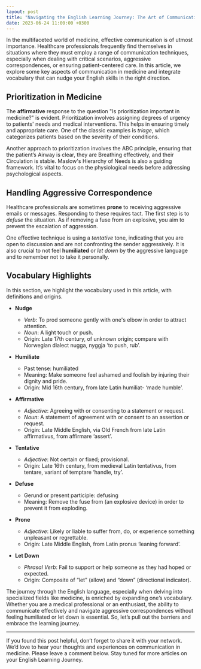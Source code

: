 ```yaml
---
layout: post
title: "Navigating the English Learning Journey: The Art of Communication in Medicine"
date: 2023-06-24 11:00:00 +0300
---
```


In the multifaceted world of medicine, effective communication is of utmost importance. Healthcare professionals frequently find themselves in situations where they must employ a range of communication techniques, especially when dealing with critical scenarios, aggressive correspondences, or ensuring patient-centered care. In this article, we explore some key aspects of communication in medicine and integrate vocabulary that can nudge your English skills in the right direction.

## Prioritization in Medicine

The **affirmative** response to the question "Is prioritization important in medicine?" is evident. Prioritization involves assigning degrees of urgency to patients' needs and medical interventions. This helps in ensuring timely and appropriate care. One of the classic examples is *triage*, which categorizes patients based on the severity of their conditions. 

Another approach to prioritization involves the ABC principle, ensuring that the patient’s Airway is clear, they are Breathing effectively, and their Circulation is stable. Maslow's Hierarchy of Needs is also a guiding framework. It’s vital to focus on the physiological needs before addressing psychological aspects. 

## Handling Aggressive Correspondence

Healthcare professionals are sometimes **prone** to receiving aggressive emails or messages. Responding to these requires tact. The first step is to *defuse* the situation. As if removing a fuse from an explosive, you aim to prevent the escalation of aggression. 

One effective technique is using a *tentative* tone, indicating that you are open to discussion and are not confronting the sender aggressively. It is also crucial to not feel **humiliated** or *let down* by the aggressive language and to remember not to take it personally.

## Vocabulary Highlights

In this section, we highlight the vocabulary used in this article, with definitions and origins. 

- **Nudge**
   * *Verb*: To prod someone gently with one's elbow in order to attract attention.
   * *Noun*: A light touch or push.
   * Origin: Late 17th century, of unknown origin; compare with Norwegian dialect nugga, nyggja ‘to push, rub’.

- **Humiliate**
   * Past tense: humiliated
   * Meaning: Make someone feel ashamed and foolish by injuring their dignity and pride.
   * Origin: Mid 16th century, from late Latin humiliat- ‘made humble’.

- **Affirmative**
   * *Adjective*: Agreeing with or consenting to a statement or request.
   * *Noun*: A statement of agreement with or consent to an assertion or request.
   * Origin: Late Middle English, via Old French from late Latin affirmativus, from affirmare ‘assert’.

- **Tentative**
   * *Adjective*: Not certain or fixed; provisional.
   * Origin: Late 16th century, from medieval Latin tentativus, from tentare, variant of temptare ‘handle, try’.

- **Defuse**
   * Gerund or present participle: defusing
   * Meaning: Remove the fuse from (an explosive device) in order to prevent it from exploding.

- **Prone**
   * *Adjective*: Likely or liable to suffer from, do, or experience something unpleasant or regrettable.
   * Origin: Late Middle English, from Latin pronus ‘leaning forward’.

- **Let Down**
   * *Phrasal Verb*: Fail to support or help someone as they had hoped or expected.
   * Origin: Composite of “let” (allow) and “down” (directional indicator).

The journey through the English language, especially when delving into specialized fields like medicine, is enriched by expanding one’s vocabulary. Whether you are a medical professional or an enthusiast, the ability to communicate effectively and navigate aggressive correspondences without feeling humiliated or let down is essential. So, let’s pull out the barriers and embrace the learning journey.

---
If you found this post helpful, don’t forget to share it with your network. We’d love to hear your thoughts and experiences on communication in medicine. Please leave a comment below. Stay tuned for more articles on your English Learning Journey.